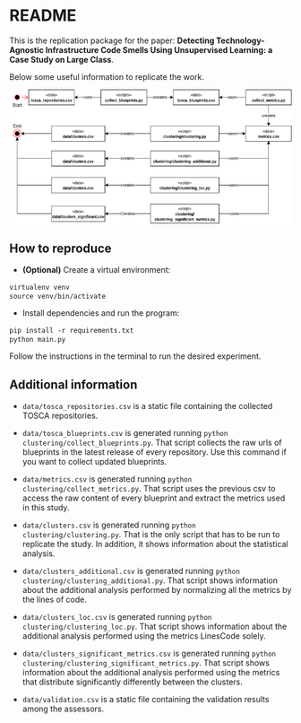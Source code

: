 # README

This is the replication package for the paper: **Detecting Technology-Agnostic Infrastructure Code Smells Using Unsupervised Learning: a Case Study on Large Class**.

Below some useful information to replicate the work.

<p align="center" width="100%">
    <img src="./pipeline.png"> 
</p>

## How to reproduce

* **(Optional)** Create a virtual environment:
```commandline
virtualenv venv
source venv/bin/activate
```

* Install dependencies and run the program:
```commandline
pip install -r requirements.txt
python main.py
```

Follow the instructions in the terminal to run the desired experiment.



## Additional information

* `data/tosca_repositories.csv` is a static file containing the collected TOSCA repositories.


* `data/tosca_blueprints.csv` is generated running `python clustering/collect_blueprints.py`. That script collects the raw urls of 
  blueprints in the latest release of every repository. Use this command if you want to collect updated blueprints.   


* `data/metrics.csv` is generated running `python clustering/collect_metrics.py`. That script uses the previous csv to access the 
  raw content of every blueprint and extract the metrics used in this study.


* `data/clusters.csv` is generated running `python clustering/clustering.py`. That is the only script that has to be run to
  replicate the study. In addition, it shows information about the statistical analysis.
  

* `data/clusters_additional.csv` is generated running `python clustering/clustering_additional.py`. That script shows information 
  about the additional analysis performed by normalizing all the metrics by the lines of code.


* `data/clusters_loc.csv` is generated running `python clustering/clustering_loc.py`. That script shows information about the 
  additional analysis performed using the metrics LinesCode solely.

* `data/clusters_significant_metrics.csv` is generated running `python clustering/clustering_significant_metrics.py`. That script shows information about the 
  additional analysis performed using the metrics that distribute significantly differently between the clusters.


* `data/validation.csv` is a static file containing the validation results among the assessors.  

